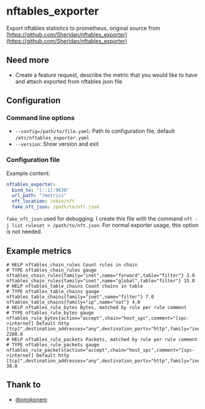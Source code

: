 # nftables_exporter

Export nftables statistics to prometheus, original source from [https://github.com/Sheridan/nftables_exporter](https://github.com/Sheridan/nftables_exporter)

## Need more

- Create a feature request, describe the metric that you would like to have and attach exported from nftables json file

## Configuration

### Command line options

- `--config=/path/to/file.yaml`: Path to configuration file, default `/etc/nftables_exporter.yaml`
- `--version`: Show version and exit

### Configuration file

Example content:

```yaml
nftables_exporter:
  bind_to: "[::1]:9630"
  url_path: "/metrics"
  nft_location: /sbin/nft
  fake_nft_json: /path/to/nft.json
```

`fake_nft_json` used for debugging. I create this file with the command `nft -j list ruleset > /path/to/nft.json`. For normal exporter usage, this option is not needed.

## Example metrics

```config
# HELP nftables_chain_rules Count rules in chain
# TYPE nftables_chain_rules gauge
nftables_chain_rules{family="inet",name="forward",table="filter"} 2.0
nftables_chain_rules{family="inet",name="global",table="filter"} 15.0
# HELP nftables_table_chains Count chains in table
# TYPE nftables_table_chains gauge
nftables_table_chains{family="inet",name="filter"} 7.0
nftables_table_chains{family="ip",name="nat"} 4.0
# HELP nftables_rule_bytes Bytes, matched by rule per rule comment
# TYPE nftables_rule_bytes gauge
nftables_rule_bytes{action="accept",chain="host_spc",comment="[spc->internet] Default http [tcp]",destination_addresses="any",destination_ports="http",family="inet",input_interfaces="internal_0",output_interfaces="external_kis_0",source_addresses="10.0.0.10",source_ports="any",table="filter"} 2280.0
# HELP nftables_rule_packets Packets, matched by rule per rule comment
# TYPE nftables_rule_packets gauge
nftables_rule_packets{action="accept",chain="host_spc",comment="[spc->internet] Default http [tcp]",destination_addresses="any",destination_ports="http",family="inet",input_interfaces="internal_0",output_interfaces="external_kis_0",source_addresses="10.0.0.10",source_ports="any",table="filter"} 38.0
```

## Thank to

- [@onokonem](https://github.com/onokonem)

